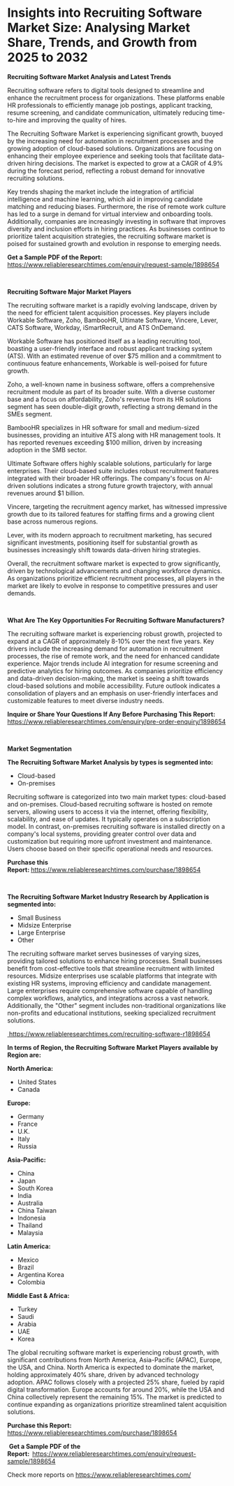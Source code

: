 <p><h1>Insights into Recruiting Software Market Size: Analysing Market Share, Trends, and Growth from 2025 to 2032</h1></p><p><strong>Recruiting Software Market Analysis and Latest Trends</strong></p>
<p><p>Recruiting software refers to digital tools designed to streamline and enhance the recruitment process for organizations. These platforms enable HR professionals to efficiently manage job postings, applicant tracking, resume screening, and candidate communication, ultimately reducing time-to-hire and improving the quality of hires. </p><p>The Recruiting Software Market is experiencing significant growth, buoyed by the increasing need for automation in recruitment processes and the growing adoption of cloud-based solutions. Organizations are focusing on enhancing their employee experience and seeking tools that facilitate data-driven hiring decisions. The market is expected to grow at a CAGR of 4.9% during the forecast period, reflecting a robust demand for innovative recruiting solutions.</p><p>Key trends shaping the market include the integration of artificial intelligence and machine learning, which aid in improving candidate matching and reducing biases. Furthermore, the rise of remote work culture has led to a surge in demand for virtual interview and onboarding tools. Additionally, companies are increasingly investing in software that improves diversity and inclusion efforts in hiring practices. As businesses continue to prioritize talent acquisition strategies, the recruiting software market is poised for sustained growth and evolution in response to emerging needs.</p></p>
<p><strong>Get a Sample PDF of the Report:&nbsp;</strong> <a href="https://www.reliableresearchtimes.com/enquiry/request-sample/1898654?utm_campaign=2244&utm_medium=2&utm_source=Github&utm_content=ia&utm_term=09032025&utm_id=recruiting-software">https://www.reliableresearchtimes.com/enquiry/request-sample/1898654</a></p>
<p>&nbsp;</p>
<p><strong>Recruiting Software Major Market Players</strong></p>
<p><p>The recruiting software market is a rapidly evolving landscape, driven by the need for efficient talent acquisition processes. Key players include Workable Software, Zoho, BambooHR, Ultimate Software, Vincere, Lever, CATS Software, Workday, iSmartRecruit, and ATS OnDemand.</p><p>Workable Software has positioned itself as a leading recruiting tool, boasting a user-friendly interface and robust applicant tracking system (ATS). With an estimated revenue of over $75 million and a commitment to continuous feature enhancements, Workable is well-poised for future growth.</p><p>Zoho, a well-known name in business software, offers a comprehensive recruitment module as part of its broader suite. With a diverse customer base and a focus on affordability, Zoho's revenue from its HR solutions segment has seen double-digit growth, reflecting a strong demand in the SMEs segment.</p><p>BambooHR specializes in HR software for small and medium-sized businesses, providing an intuitive ATS along with HR management tools. It has reported revenues exceeding $100 million, driven by increasing adoption in the SMB sector.</p><p>Ultimate Software offers highly scalable solutions, particularly for large enterprises. Their cloud-based suite includes robust recruitment features integrated with their broader HR offerings. The company's focus on AI-driven solutions indicates a strong future growth trajectory, with annual revenues around $1 billion.</p><p>Vincere, targeting the recruitment agency market, has witnessed impressive growth due to its tailored features for staffing firms and a growing client base across numerous regions.</p><p>Lever, with its modern approach to recruitment marketing, has secured significant investments, positioning itself for substantial growth as businesses increasingly shift towards data-driven hiring strategies.</p><p>Overall, the recruitment software market is expected to grow significantly, driven by technological advancements and changing workforce dynamics. As organizations prioritize efficient recruitment processes, all players in the market are likely to evolve in response to competitive pressures and user demands.</p></p>
<p>&nbsp;</p>
<p><strong>What Are The Key Opportunities For Recruiting Software Manufacturers?</strong></p>
<p><p>The recruiting software market is experiencing robust growth, projected to expand at a CAGR of approximately 8-10% over the next five years. Key drivers include the increasing demand for automation in recruitment processes, the rise of remote work, and the need for enhanced candidate experience. Major trends include AI integration for resume screening and predictive analytics for hiring outcomes. As companies prioritize efficiency and data-driven decision-making, the market is seeing a shift towards cloud-based solutions and mobile accessibility. Future outlook indicates a consolidation of players and an emphasis on user-friendly interfaces and customizable features to meet diverse industry needs.</p></p>
<p><strong>Inquire or Share Your Questions If Any Before Purchasing This Report:</strong> <a href="https://www.reliableresearchtimes.com/enquiry/pre-order-enquiry/1898654?utm_campaign=2244&utm_medium=2&utm_source=Github&utm_content=ia&utm_term=09032025&utm_id=recruiting-software">https://www.reliableresearchtimes.com/enquiry/pre-order-enquiry/1898654</a></p>
<p>&nbsp;</p>
<p><strong>Market Segmentation</strong></p>
<p><strong>The Recruiting Software Market Analysis by types is segmented into:</strong></p>
<p><ul><li>Cloud-based</li><li>On-premises</li></ul></p>
<p><p>Recruiting software is categorized into two main market types: cloud-based and on-premises. Cloud-based recruiting software is hosted on remote servers, allowing users to access it via the internet, offering flexibility, scalability, and ease of updates. It typically operates on a subscription model. In contrast, on-premises recruiting software is installed directly on a company's local systems, providing greater control over data and customization but requiring more upfront investment and maintenance. Users choose based on their specific operational needs and resources.</p></p>
<p><strong>Purchase this Report:&nbsp;</strong><a href="https://www.reliableresearchtimes.com/purchase/1898654?utm_campaign=2244&utm_medium=2&utm_source=Github&utm_content=ia&utm_term=09032025&utm_id=recruiting-software">https://www.reliableresearchtimes.com/purchase/1898654</a></p>
<p>&nbsp;</p>
<p><strong>The Recruiting Software Market Industry Research by Application is segmented into:</strong></p>
<p><ul><li>Small Business</li><li>Midsize Enterprise</li><li>Large Enterprise</li><li>Other</li></ul></p>
<p><p>The recruiting software market serves businesses of varying sizes, providing tailored solutions to enhance hiring processes. Small businesses benefit from cost-effective tools that streamline recruitment with limited resources. Midsize enterprises use scalable platforms that integrate with existing HR systems, improving efficiency and candidate management. Large enterprises require comprehensive software capable of handling complex workflows, analytics, and integrations across a vast network. Additionally, the "Other" segment includes non-traditional organizations like non-profits and educational institutions, seeking specialized recruitment solutions.</p></p>
<p><a href="https://www.reliableresearchtimes.com/recruiting-software-r1898654?utm_campaign=2244&utm_medium=2&utm_source=Github&utm_content=ia&utm_term=09032025&utm_id=recruiting-software">&nbsp;https://www.reliableresearchtimes.com/recruiting-software-r1898654</a></p>
<p><strong>In terms of Region, the Recruiting Software Market Players available by Region are:</strong></p>
<p>
    <p> <strong> North America: </strong>
        <ul>
            <li>United States</li>
            <li>Canada</li>
        </ul>
        </p> 
    <p> <strong> Europe: </strong>
        <ul>
            <li>Germany</li>
            <li>France</li>
            <li>U.K.</li>
            <li>Italy</li>
            <li>Russia</li>
        </ul>
        </p> 
    <p> <strong> Asia-Pacific: </strong>
        <ul>
            <li>China</li>
            <li>Japan</li>
            <li>South Korea</li>
            <li>India</li>
            <li>Australia</li>
            <li>China Taiwan</li>
            <li>Indonesia</li>
            <li>Thailand</li>
            <li>Malaysia</li>
        </ul>
        </p> 
    <p> <strong> Latin America: </strong>
        <ul>
            <li>Mexico</li>
            <li>Brazil</li>
            <li>Argentina Korea</li>
            <li>Colombia</li>
        </ul>
        </p> 
    <p> <strong> Middle East & Africa: </strong>
        <ul>
            <li>Turkey</li>
            <li>Saudi</li>
            <li>Arabia</li>
            <li>UAE</li>
            <li>Korea</li>
        </ul>
    </p>
    </p>
<p><p>The global recruiting software market is experiencing robust growth, with significant contributions from North America, Asia-Pacific (APAC), Europe, the USA, and China. North America is expected to dominate the market, holding approximately 40% share, driven by advanced technology adoption. APAC follows closely with a projected 25% share, fueled by rapid digital transformation. Europe accounts for around 20%, while the USA and China collectively represent the remaining 15%. The market is predicted to continue expanding as organizations prioritize streamlined talent acquisition solutions.</p></p>
<p><strong>Purchase this Report: </strong><a href="https://www.reliableresearchtimes.com/purchase/1898654?utm_campaign=2244&utm_medium=2&utm_source=Github&utm_content=ia&utm_term=09032025&utm_id=recruiting-software">https://www.reliableresearchtimes.com/purchase/1898654</a></p>
<p>&nbsp;<strong>Get a Sample PDF of the Report:&nbsp;&nbsp;</strong><a href="https://www.reliableresearchtimes.com/enquiry/request-sample/1898654?utm_campaign=2244&utm_medium=2&utm_source=Github&utm_content=ia&utm_term=09032025&utm_id=recruiting-software">https://www.reliableresearchtimes.com/enquiry/request-sample/1898654</a></p>
<p><strong></strong></p>
<p>Check more reports on <a href="https://www.reliableresearchtimes.com/?utm_campaign=2244&utm_medium=2&utm_source=Github&utm_content=ia&utm_term=09032025&utm_id=recruiting-software">https://www.reliableresearchtimes.com/</a></p>